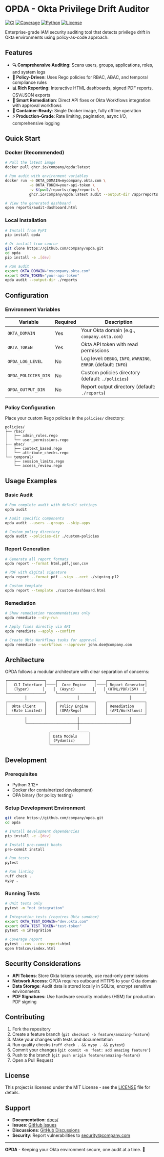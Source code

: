 # OPDA - Okta Privilege Drift Auditor

[![CI](https://github.com/company/opda/workflows/CI/badge.svg)](https://github.com/company/opda/actions)
[![Coverage](https://codecov.io/gh/company/opda/branch/main/graph/badge.svg)](https://codecov.io/gh/company/opda)
[![Python](https://img.shields.io/badge/python-3.12+-blue.svg)](https://www.python.org/downloads/)
[![License](https://img.shields.io/badge/license-MIT-green.svg)](LICENSE)

Enterprise-grade IAM security auditing tool that detects privilege drift in Okta environments using policy-as-code approach.

## Features

- **🔍 Comprehensive Auditing**: Scans users, groups, applications, roles, and system logs
- **📏 Policy-Driven**: Uses Rego policies for RBAC, ABAC, and temporal compliance rules
- **📊 Rich Reporting**: Interactive HTML dashboards, signed PDF reports, CSV/JSON exports
- **🔧 Smart Remediation**: Direct API fixes or Okta Workflows integration with approval workflows
- **🐳 Container-Ready**: Single Docker image, fully offline operation
- **⚡ Production-Grade**: Rate limiting, pagination, async I/O, comprehensive logging

## Quick Start

### Docker (Recommended)

```bash
# Pull the latest image
docker pull ghcr.io/company/opda:latest

# Run audit with environment variables
docker run -e OKTA_DOMAIN=mycompany.okta.com \
           -e OKTA_TOKEN=your-api-token \
           -v $(pwd)/reports:/app/reports \
           ghcr.io/company/opda:latest audit --output-dir /app/reports

# View the generated dashboard
open reports/audit-dashboard.html
```

### Local Installation

```bash
# Install from PyPI
pip install opda

# Or install from source
git clone https://github.com/company/opda.git
cd opda
pip install -e .[dev]

# Run audit
export OKTA_DOMAIN="mycompany.okta.com"
export OKTA_TOKEN="your-api-token"
opda audit --output-dir ./reports
```

## Configuration

### Environment Variables

| Variable | Required | Description |
|----------|----------|-------------|
| `OKTA_DOMAIN` | Yes | Your Okta domain (e.g., `company.okta.com`) |
| `OKTA_TOKEN` | Yes | Okta API token with read permissions |
| `OPDA_LOG_LEVEL` | No | Log level: `DEBUG`, `INFO`, `WARNING`, `ERROR` (default: `INFO`) |
| `OPDA_POLICIES_DIR` | No | Custom policies directory (default: `./policies`) |
| `OPDA_OUTPUT_DIR` | No | Report output directory (default: `./reports`) |

### Policy Configuration

Place your custom Rego policies in the `policies/` directory:

```
policies/
├── rbac/
│   ├── admin_roles.rego
│   └── user_permissions.rego
├── abac/
│   ├── context_based.rego
│   └── attribute_checks.rego
└── temporal/
    ├── session_limits.rego
    └── access_review.rego
```

## Usage Examples

### Basic Audit
```bash
# Run complete audit with default settings
opda audit

# Audit specific components
opda audit --users --groups --skip-apps

# Custom policy directory
opda audit --policies-dir ./custom-policies
```

### Report Generation
```bash
# Generate all report formats
opda report --format html,pdf,json,csv

# PDF with digital signature
opda report --format pdf --sign --cert ./signing.p12

# Custom template
opda report --template ./custom-dashboard.html
```

### Remediation
```bash
# Show remediation recommendations only
opda remediate --dry-run

# Apply fixes directly via API
opda remediate --apply --confirm

# Create Okta Workflows tasks for approval
opda remediate --workflows --approver john.doe@company.com
```

## Architecture

OPDA follows a modular architecture with clear separation of concerns:

```
┌─────────────────┐    ┌─────────────────┐    ┌─────────────────┐
│   CLI Interface │────│  Core Engine    │────│ Report Generator│
│   (Typer)      │    │  (Async)        │    │ (HTML/PDF/CSV)  │
└─────────────────┘    └─────────────────┘    └─────────────────┘
         │                       │                       │
┌─────────────────┐    ┌─────────────────┐    ┌─────────────────┐
│  Okta Client    │    │ Policy Engine   │    │ Remediation     │
│  (Rate Limited) │    │ (OPA/Rego)      │    │ (API/Workflows) │
└─────────────────┘    └─────────────────┘    └─────────────────┘
         │                       │                       │
         └───────────────────────┼───────────────────────┘
                                 │
                    ┌─────────────────┐
                    │ Data Models     │
                    │ (Pydantic)      │
                    └─────────────────┘
```

## Development

### Prerequisites
- Python 3.12+
- Docker (for containerized development)
- OPA binary (for policy testing)

### Setup Development Environment
```bash
git clone https://github.com/company/opda.git
cd opda

# Install development dependencies
pip install -e .[dev]

# Install pre-commit hooks
pre-commit install

# Run tests
pytest

# Run linting
ruff check .
mypy .
```

### Running Tests
```bash
# Unit tests only
pytest -m "not integration"

# Integration tests (requires Okta sandbox)
export OKTA_TEST_DOMAIN="dev.okta.com"
export OKTA_TEST_TOKEN="test-token"
pytest -m integration

# Coverage report
pytest --cov --cov-report=html
open htmlcov/index.html
```

## Security Considerations

- **API Tokens**: Store Okta tokens securely, use read-only permissions
- **Network Access**: OPDA requires outbound HTTPS to your Okta domain
- **Data Storage**: Audit data is stored locally in SQLite, encrypt sensitive environments
- **PDF Signatures**: Use hardware security modules (HSM) for production PDF signing

## Contributing

1. Fork the repository
2. Create a feature branch (`git checkout -b feature/amazing-feature`)
3. Make your changes with tests and documentation
4. Run quality checks (`ruff check . && mypy . && pytest`)
5. Commit your changes (`git commit -m 'feat: add amazing feature'`)
6. Push to the branch (`git push origin feature/amazing-feature`)
7. Open a Pull Request

## License

This project is licensed under the MIT License - see the [LICENSE](LICENSE) file for details.

## Support

- **Documentation**: [docs/](docs/)
- **Issues**: [GitHub Issues](https://github.com/company/opda/issues)
- **Discussions**: [GitHub Discussions](https://github.com/company/opda/discussions)
- **Security**: Report vulnerabilities to security@company.com

---

**OPDA** - Keeping your Okta environment secure, one audit at a time. 🔐